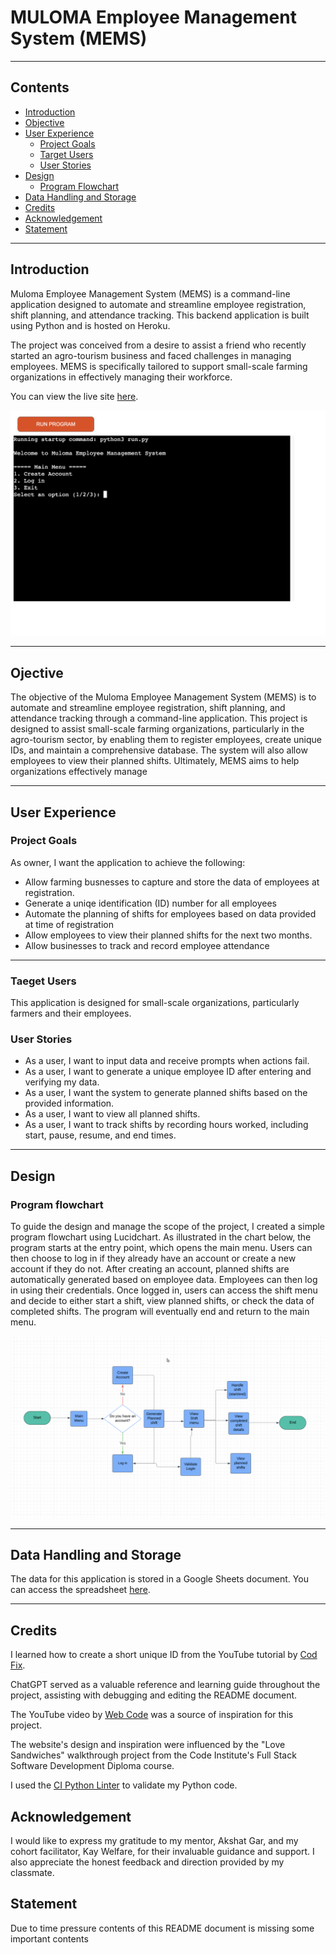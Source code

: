 # MULOMA Employee Management System (MEMS)
---
## Contents

* [Introduction](<#introduction>)
* [Objective](<#objective>)
* [User Experience](<#user-experience>)
  * [Project Goals](<project-goals>)
  * [Target Users](<target-users>)
  * [User Stories](<#user-stories>)
* [Design](<#design>)
  * [Program Flowchart](<#program-flowchart>)
* [Data Handling and Storage](<#data-handling-and-storage>)
* [Credits](<#credits>)
* [Acknowledgement](<#acknowledgement>)
* [Statement](<#statement>)
---

## Introduction
Muloma Employee Management System (MEMS) is a command-line application designed to automate and streamline employee registration, shift planning, and attendance tracking. This backend application is built using Python and is hosted on Heroku.

The project was conceived from a desire to assist a friend who recently started an agro-tourism business and faced challenges in managing employees. MEMS is specifically tailored to support small-scale farming organizations in effectively managing their workforce.

You can view the live site [here](https://muloma-employee-management-2bad7d73f50a.herokuapp.com/).

![Muloma Employee Management System](assets/homepage.png)

---
## Ojective 
The objective of the Muloma Employee Management System (MEMS) is to automate and streamline employee registration, shift planning, and attendance tracking through a command-line application. This project is designed to assist small-scale farming organizations, particularly in the agro-tourism sector, by enabling them to register employees, create unique IDs, and maintain a comprehensive database. The system will also allow employees to view their planned shifts. Ultimately, MEMS aims to help organizations effectively manage 

---

## User Experience
### Project Goals
As owner, I want the application to achieve the following:
*	Allow farming busnesses to capture and store the data of employees at registration.
*	Generate a uniqe identification (ID) number for all employees
*	Automate the planning of shifts for employees based on data provided at time of registration 
*	Allow employees to view their planned shifts for the next two months.
*	Allow businesses to track and record employee attendance 
---

### Taeget Users

This application is designed for small-scale organizations, particularly farmers and their employees.

### User Stories
*	As a user, I want to input data and receive prompts when actions fail.
*	As a user, I want to generate a unique employee ID after entering and verifying my data.
*	As a user, I want the system to generate planned shifts based on the provided information.
*	As a user, I want to view all planned shifts.
*	As a user, I want to track shifts by recording hours worked, including start, pause, resume, and end times.

---

## Design

### Program flowchart
To guide the design and manage the scope of the project, I created a simple program flowchart using Lucidchart.
As illustrated in the chart below, the program starts at the entry point, which opens the main menu. Users can then choose to log in if they already have an account or create a new account if they do not.
After creating an account, planned shifts are automatically generated based on employee data. Employees can then log in using their credentials.
Once logged in, users can access the shift menu and decide to either start a shift, view planned shifts, or check the data of completed shifts. The program will eventually end and return to the main menu.

![MEMS Program Flowchart](assets/programe-flowchart.png)

---
## Data Handling and Storage
The data for this application is stored in a Google Sheets document. You can access the spreadsheet [here](https://docs.google.com/spreadsheets/d/1GpKqkg6_-KFyMNKCAM9EdVTOf4sjo6B9d3YhpnniA74/edit?gid=0#gid=0).

---
## Credits
I learned how to create a short unique ID from the YouTube tutorial by [Cod Fix](https://www.youtube.com/watch?v=9M383pbjTAQ).

ChatGPT served as a valuable reference and learning guide throughout the project, assisting with debugging and editing the README document.

The YouTube video by [Web Code](https://www.youtube.com/watch?v=Qnbgk57n5pE) was a source of inspiration for this project.

The website's design and inspiration were influenced by the "Love Sandwiches" walkthrough project from the Code Institute's Full Stack Software Development Diploma course.

I used the [CI Python Linter](https://pep8ci.herokuapp.com/) to validate my Python code.


## Acknowledgement
I would like to express my gratitude to my mentor, Akshat Gar, and my cohort facilitator, Kay Welfare, for their invaluable guidance and support. I also appreciate the honest feedback and direction provided by my classmate.

## Statement
Due to time pressure contents of this README document is missing some important contents

